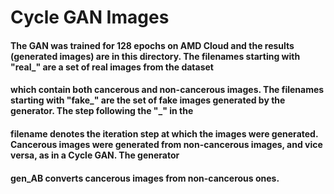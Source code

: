 # **Cycle GAN Images**

#### The GAN was trained for 128 epochs on AMD Cloud and the results (generated images) are in this directory. The filenames starting with "real_" are a set of real images from the dataset
#### which contain both cancerous and non-cancerous images. The filenames starting with "fake_" are the set of fake images generated by the generator. The step following the "_" in the 
#### filename denotes the iteration step at which the images were generated. Cancerous images were generated from non-cancerous images, and vice versa, as in a Cycle GAN. The generator 
#### gen_AB converts cancerous images from non-cancerous ones. 